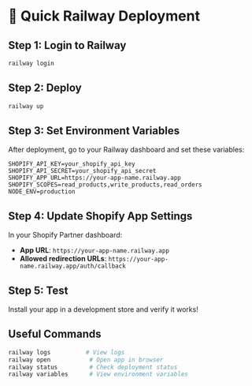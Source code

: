 # 🚂 Quick Railway Deployment

## Step 1: Login to Railway
```bash
railway login
```

## Step 2: Deploy
```bash
railway up
```

## Step 3: Set Environment Variables
After deployment, go to your Railway dashboard and set these variables:

```
SHOPIFY_API_KEY=your_shopify_api_key
SHOPIFY_API_SECRET=your_shopify_api_secret
SHOPIFY_APP_URL=https://your-app-name.railway.app
SHOPIFY_SCOPES=read_products,write_products,read_orders
NODE_ENV=production
```

## Step 4: Update Shopify App Settings
In your Shopify Partner dashboard:
- **App URL**: `https://your-app-name.railway.app`
- **Allowed redirection URLs**: `https://your-app-name.railway.app/auth/callback`

## Step 5: Test
Install your app in a development store and verify it works!

## Useful Commands
```bash
railway logs          # View logs
railway open           # Open app in browser
railway status         # Check deployment status
railway variables      # View environment variables
```